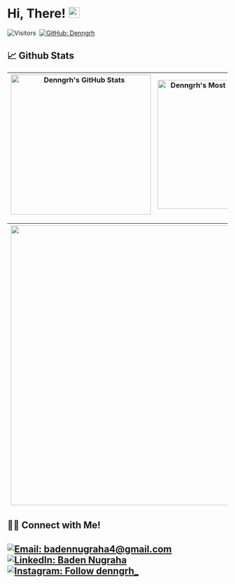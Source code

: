 # Hi, There! [<img src="https://media.giphy.com/media/hvRJCLFzcasrR4ia7z/giphy.gif" width="25px" height="25px">](https://Denngrh.github.io/)

![Visitors](https://komarev.com/ghpvc/?username=Denngrh&style=flat&label=visitors)&nbsp;
[![GitHub: Denngrh](https://img.shields.io/github/followers/Denngrh?label=follow&style=social)](https://github.com/Denngrh)&nbsp;

## 📈 Github Stats
  
| <img align="center" width="320px" src="https://github-readme-stats-eight-theta.vercel.app/api?username=Denngrh&show_icons=true&hide_border=true&theme=radical&include_all_commits=true&count_private=true" alt="Denngrh's GitHub Stats"> | <img align="center" width="295px" src="https://github-readme-stats-eight-theta.vercel.app/api/top-langs/?username=Denngrh&langs_count=8&layout=compact&hide_border=true&theme=radical" alt="Denngrh's Most Used Language">
| ------------- | ------------- |  

| <img width="640px" src="https://github-readme-streak-stats.herokuapp.com/?user=Denngrh&hide_border=true&theme=radical">
| ------------- |


## 🤝🏻 Connect with Me!
[![Email: badennugraha4@gmail.com](https://img.shields.io/badge/-badennugraha4@gmail.com-D14836?style=flat&logo=Gmail&logoColor=white)](mailto:badennugraha4@gmail.com)
[![LinkedIn: Baden Nugraha](https://img.shields.io/badge/-LinkedIn-blue?style=flat&logo=Linkedin&logoColor=white&link=https://www.linkedin.com/in/denngrh/)](https://www.linkedin.com/in/denngrh/)&nbsp;
[![Instagram: Follow denngrh_](https://img.shields.io/badge/-Instagram-E4405F?style=flat&logo=Instagram&logoColor=white)](https://www.instagram.com/denngrh_)&nbsp;
---
